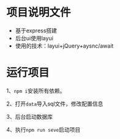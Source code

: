 #  项目说明文件

* 基于express搭建
* 后台ui使用layui
* 使用的技术：layui+jQuery+aysnc/await



#  运行项目

1、`npm i`安装所有依赖。

2、打开`data`导入sql文件，修改配置信息

3、后台启动数据库

4、执行`npm run seve`启动项目